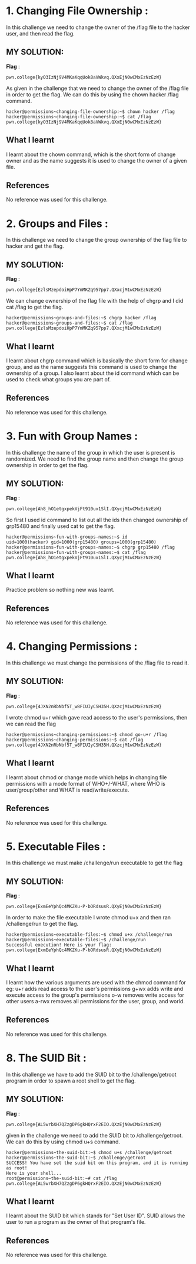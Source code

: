 # 1. Changing File Ownership :

In this challenge we need to change the owner of the /flag file to the hacker user, and then read the flag.

## MY SOLUTION:

**Flag** :

```
pwn.college{kyO3IzNj9V4MKaKqqUok8aVWkvq.QXxEjN0wCMxEzNzEzW}

```

As given in the challenge that we need to change the owner of the /flag file in order to get the flag. We can do this by using the chown hacker /flag command.

````
hacker@permissions~changing-file-ownership:~$ chown hacker /flag
hacker@permissions~changing-file-ownership:~$ cat /flag
pwn.college{kyO3IzNj9V4MKaKqqUok8aVWkvq.QXxEjN0wCMxEzNzEzW}
````


## What I learnt
I learnt about the chown command, which is the short form of change owner and as the name suggests it is used to change the owner of a given file.
## References 
No reference was used for this challenge.


# 2. Groups and Files :

In this challenge we need to change the group ownership of the flag file to hacker and get the flag.

## MY SOLUTION:

**Flag** :

```
pwn.college{EzlsMzepdoiHpP7YmMKZq957pp7.QXxcjM1wCMxEzNzEzW}

```

We can change ownership of the flag file with the help of chgrp and I did cat /flag to get the flag.

````
hacker@permissions~groups-and-files:~$ chgrp hacker /flag
hacker@permissions~groups-and-files:~$ cat /flag
pwn.college{EzlsMzepdoiHpP7YmMKZq957pp7.QXxcjM1wCMxEzNzEzW}
````


## What I learnt
I learnt about chgrp command which is basically the short form for change group, and as the name suggests this command is used to change the ownership of a group. I also learnt about the id command which can be used to check what groups you are part of.
## References 
No reference was used for this challenge.



# 3. Fun with Group Names :

In this challenge the name of the group in which the user is present is randomized. We need to find the group name and then change the group ownership in order to get the flag.

## MY SOLUTION:

**Flag** :

```
pwn.college{Ah8_hO1etgxpekVjFt910ux1SlI.QXycjM1wCMxEzNzEzW}

```

So first I used id command to list out all the ids then changed ownership of grp15480 and finally used cat to get the flag.

````
hacker@permissions~fun-with-groups-names:~$ id
uid=1000(hacker) gid=1000(grp15480) groups=1000(grp15480)
hacker@permissions~fun-with-groups-names:~$ chgrp grp15480 /flag
hacker@permissions~fun-with-groups-names:~$ cat /flag
pwn.college{Ah8_hO1etgxpekVjFt910ux1SlI.QXycjM1wCMxEzNzEzW}
````


## What I learnt
Practice problem so nothing new was learnt.

## References 
No reference was used for this challenge.




# 4. Changing Permissions :

In this challenge we must change the permissions of the /flag file to read it.

## MY SOLUTION:

**Flag** :

```
pwn.college{4JXN2nRbNbf5T_w8FIUIyCSH35H.QXzcjM1wCMxEzNzEzW}

```

I wrote chmod u+r which gave read access to the user's permissions, then we can read the flag

````
hacker@permissions~changing-permissions:~$ chmod go-u+r /flag
hacker@permissions~changing-permissions:~$ cat /flag
pwn.college{4JXN2nRbNbf5T_w8FIUIyCSH35H.QXzcjM1wCMxEzNzEzW}
````


## What I learnt
I learnt about chmod or change mode which helps in changing file permissions with a mode format of WHO+/-WHAT, where WHO is user/group/other and WHAT is read/write/execute.

## References 
No reference was used for this challenge.



# 5. Executable Files :

In this challenge we must make /challenge/run executable to get the flag

## MY SOLUTION:

**Flag** :

```
pwn.college{ExmEeYphQc4MKZKu-P-bORdsusR.QXyEjN0wCMxEzNzEzW}

```

In order to make the file executable I wrote chmod u+x and then ran /challenge/run to get the flag.

````
hacker@permissions~executable-files:~$ chmod u+x /challenge/run
hacker@permissions~executable-files:~$ /challenge/run
Successful execution! Here is your flag:
pwn.college{ExmEeYphQc4MKZKu-P-bORdsusR.QXyEjN0wCMxEzNzEzW}
````


## What I learnt
I learnt how the various arguments are used with the chmod command for eg: u+r adds read access to the user's permissions g+wx adds write and execute access to the group's permissions o-w removes write access for other users a-rwx removes all permissions for the user, group, and world.

## References 
No reference was used for this challenge.




# 8. The SUID Bit :

In this challenge we have to add the SUID bit to the /challenge/getroot program in order to spawn a root shell to get the flag.

## MY SOLUTION:

**Flag** :

```
pwn.college{AL5wrbXH7QZzgDP6gkHQrxF2EIO.QXzEjN0wCMxEzNzEzW}

```

 given in the challenge we need to add the SUID bit to /challenge/getroot. We can do this by using chmod u+s command.

````
hacker@permissions~the-suid-bit:~$ chmod u+s /challenge/getroot
hacker@permissions~the-suid-bit:~$ /challenge/getroot
SUCCESS! You have set the suid bit on this program, and it is running as root! 
Here is your shell...
root@permissions~the-suid-bit:~# cat /flag
pwn.college{AL5wrbXH7QZzgDP6gkHQrxF2EIO.QXzEjN0wCMxEzNzEzW}
````


## What I learnt
I learnt about the SUID bit which stands for "Set User ID". SUID allows the user to run a program as the owner of that program's file.

## References 
No reference was used for this challenge.

